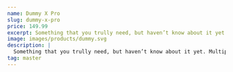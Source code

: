 ```yaml
---
name: Dummy X Pro
slug: dummy-x-pro
price: 149.99
excerpt: Something that you trully need, but haven’t know about it yet
image: images/products/dummy.svg
description: |
  Something that you trully need, but haven’t know about it yet. Multiple winner of Community Awarads.
tag: master
---
```

